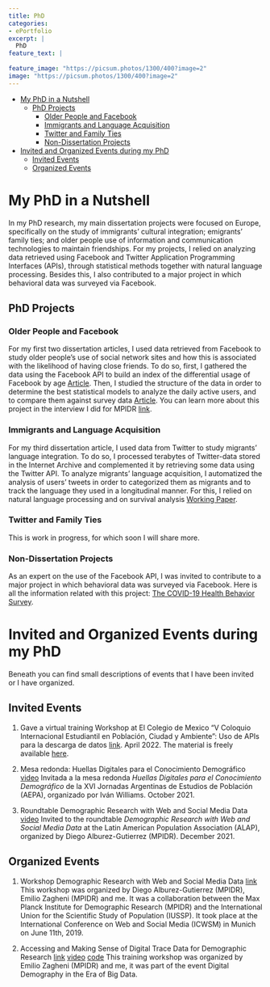 ```yaml
---
title: PhD
categories:
- ePortfolio
excerpt: |
  PhD
feature_text: |
   
feature_image: "https://picsum.photos/1300/400?image=2"
image: "https://picsum.photos/1300/400?image=2"
---
```

-   <a href="#my-phd-in-a-Nutshell" id="toc-my-phd-in-a-Nutshell">My PhD in
    a Nutshell</a>
    -   <a href="#phd-projects" id="toc-phd-projects">PhD Projects</a>
        -   <a href="#older-people-and-facebook"
            id="toc-older-people-and-facebook">Older People and Facebook</a>
        -   <a href="#immigrants-and-language-acquisition"
            id="toc-immigrants-and-language-acquisition">Immigrants and Language
            Acquisition</a>
        -   <a href="#twitter-and-family-ties"
            id="toc-twitter-and-family-ties">Twitter and Family Ties</a>
        -   <a href="#non-dissertation-projects"
            id="toc-non-dissertation-projects">Non-Dissertation Projects</a>
-   <a href="#invited-and-Organized-events-during-my-phd"
    id="toc-invited-and-Organized-events-during-my-phd">Invited and
    Organized Events during my PhD</a>
    -   <a href="#invited-events" id="toc-invited-events">Invited Events</a>
    -   <a href="#organized-events" id="toc-organized-events">Organized
        Events</a>

# My PhD in a Nutshell

In my PhD research, my main dissertation projects were focused on
Europe, specifically on the study of immigrants’ cultural integration;
emigrants’ family ties; and older people use of information and
communication technologies to maintain friendships. For my projects, I
relied on analyzing data retrieved using Facebook and Twitter
Application Programming Interfaces (APIs), through statistical methods
together with natural language processing. Besides this, I also
contributed to a major project in which behavioral data was surveyed via
Facebook.

## PhD Projects

### Older People and Facebook

For my first two dissertation articles, I used data retrieved from
Facebook to study older people’s use of social network sites and how
this is associated with the likelihood of having close friends. To do
so, first, I gathered the data using the Facebook API to build an index
of the differential usage of Facebook by age
[Article](https://ojs.aaai.org/index.php/ICWSM/article/view/3263). Then,
I studied the structure of the data in order to determine the best
statistical models to analyze the daily active users, and to compare
them against survey data
[Article](https://link.springer.com/article/10.1007/s11113-021-09682-3).
You can learn more about this project in the interview I did for MPIDR
[link](https://www.demogr.mpg.de/en/news_events_6123/news_press_releases_4630/news/do_migrants_over_50_use_social_media_to_maintain_friendships_9858).

### Immigrants and Language Acquisition

For my third dissertation article, I used data from Twitter to study
migrants’ language integration. To do so, I processed terabytes of
Twitter-data stored in the Internet Archive and complemented it by
retrieving some data using the Twitter API. To analyze migrants’
language acquisition, I automatized the analysis of users’ tweets in
order to categorized them as migrants and to track the language they
used in a longitudinal manner. For this, I relied on natural language
processing and on survival analysis [Working
Paper](https://osf.io/preprints/socarxiv/bs4hk/).

### Twitter and Family Ties

This is work in progress, for which soon I will share more.

### Non-Dissertation Projects

As an expert on the use of the Facebook API, I was invited to contribute
to a major project in which behavioral data was surveyed via Facebook.
Here is all the information related with this project: [The COVID-19
Health Behavior
Survey](https://www.demogr.mpg.de/en/research_6120/digital_and_computational_demography_5555/social_and_environmental_dynamics_6603/the_covid_19_health_behavior_survey_9829/details).

# Invited and Organized Events during my PhD

Beneath you can find small descriptions of events that I have been
invited or I have organized.

## Invited Events

1.  Gave a virtual training Workshop at El Colegio de Mexico “V Coloquio
    Internacional Estudiantil en Población, Ciudad y Ambiente”: Uso de
    APIs para la descarga de datos
    [link](https://cedua.colmex.mx/archivos/disk/eyJfcmFpbHMiOnsibWVzc2FnZSI6IkJBaDdDVG9JYTJWNVNTSWhObVIwT0hRNWMzazBOWGhvWXpjM2VXTmxlblY2ZDJNeWJYcHdPUVk2QmtWVU9oQmthWE53YjNOcGRHbHZia2tpUzJsdWJHbHVaVHNnWm1sc1pXNWhiV1U5SWxCeWIyZHlZVzFoVmtaZk5TNXdaR1lpT3lCbWFXeGxibUZ0WlNvOVZWUkdMVGduSjFCeWIyZHlZVzFoVmtaZk5TNXdaR1lHT3daVU9oRmpiMjUwWlc1MFgzUjVjR1ZKSWhSaGNIQnNhV05oZEdsdmJpOXdaR1lHT3daVU9oRnpaWEoyYVdObFgyNWhiV1U2Q214dlkyRnMiLCJleHAiOiIyMDIyLTA1LTI1VDEyOjM3OjUxLjcyOVoiLCJwdXIiOiJibG9iX2tleSJ9fQ==--ef377c2e964534237680bd17fd888c3f92407fcb/ProgramaVF_5.pdf).
    April 2022. The material is freely available
    [here](https://github.com/SofiaG1l/Taller_COLMEX_API).

2.  Mesa redonda: Huellas Digitales para el Conocimiento Demográfico
    [video](https://www.youtube.com/watch?v=fsASKYNIQo8) Invitada a la
    mesa redonda *Huellas Digitales para el Conocimiento Demográfico* de
    la XVI Jornadas Argentinas de Estudios de Población (AEPA),
    organizado por Iván Williams. October 2021.

3.  Roundtable Demographic Research with Web and Social Media Data
    [video](https://www.youtube.com/watch?v=X0HIExHsq3E) Invited to the
    roundtable *Demographic Research with Web and Social Media Data* at
    the Latin American Population Association (ALAP), organized by Diego
    Alburez-Gutierrez (MPIDR). December 2021.

## Organized Events

1.  Workshop Demographic Research with Web and Social Media Data
    [link](https://iussp.org/en/workshop-demographic-research-web-and-social-media-data)
    This workshop was organized by Diego Alburez-Gutierrez (MPIDR),
    Emilio Zagheni (MPIDR) and me. It was a collaboration between the
    Max Planck Institute for Demographic Research (MPIDR) and the
    International Union for the Scientific Study of Population (IUSSP).
    It took place at the International Conference on Web and Social
    Media (ICWSM) in Munich on June 11th, 2019.

2.  Accessing and Making Sense of Digital Trace Data for Demographic
    Research
    [link](https://iussp.org/en/digital-demography-era-big-data)
    [video](https://vimeo.com/351372897/08e873f197)
    [code](https://github.com/SofiaG1l/Using_Facebook_API) This training
    workshop was organized by Emilio Zagheni (MPIDR) and me, it was part
    of the event Digital Demography in the Era of Big Data.
